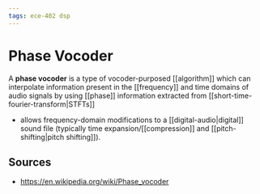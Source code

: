 ```yaml
---
tags: ece-402 dsp
---
```


# Phase Vocoder

A **phase vocoder** is a type of vocoder-purposed [[algorithm]] which can interpolate information present in the [[frequency]] and time domains of audio signals by using [[phase]] information extracted from [[short-time-fourier-transform|STFTs]]

- allows frequency-domain modifications to a [[digital-audio|digital]] sound file (typically time expansion/[[compression]] and [[pitch-shifting|pitch shifting]]).

## Sources

- <https://en.wikipedia.org/wiki/Phase_vocoder>
